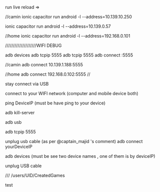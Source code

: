 run live reload =>

//camin
ionic capacitor run android -l --address=10.139.10.250

ionic capacitor run android -l --address=10.139.0.57

//home ionic capacitor run android -l --address=192.168.0.101

////////////////////WIFI DEBUG

adb devices adb tcpip 5555 adb tcpip 5555 adb connect :5555

//camin adb connect 10.139.1.188:5555

//home adb connect 192.168.0.102:5555 //

stay connect via USB

connect to your WIFI network (computer and mobile device both)

ping DeviceIP (must be have ping to your device)

adb kill-server

adb usb

adb tcpip 5555

unplug usb cable (as per @captain_majid 's comment) adb connect yourDeviceIP

adb devices (must be see two device names , one of them is by deviceIP)

unplug USB cable

/// /users/UID/CreatedGames

test